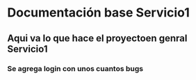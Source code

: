 # Documentación base Servicio1


## Aqui va lo que hace el proyectoen genral Servicio1

### Se agrega login con unos cuantos bugs